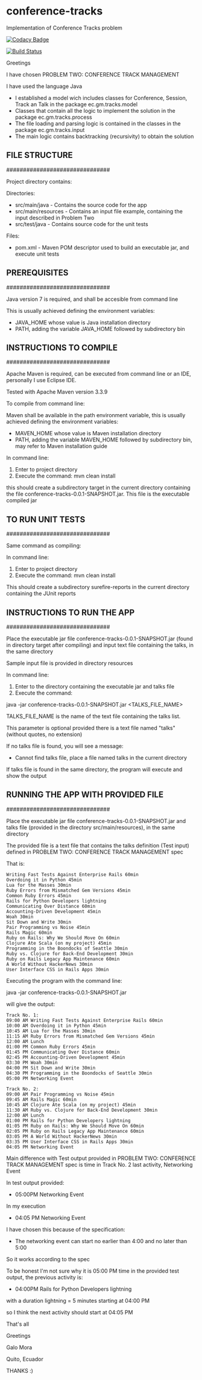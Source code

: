 # conference-tracks
Implementation of Conference Tracks problem

[![Codacy Badge](https://api.codacy.com/project/badge/Grade/d726f02788b048bc8abcf148a751da72)](https://www.codacy.com/app/galomora/conference-tracks?utm_source=github.com&amp;utm_medium=referral&amp;utm_content=galomora/conference-tracks&amp;utm_campaign=Badge_Grade)

[![Build Status](https://travis-ci.org/galomora/conference-tracks.svg?branch=master)](https://travis-ci.org/galomora/conference-tracks)

Greetings

I have chosen PROBLEM TWO: CONFERENCE TRACK MANAGEMENT

I have used the language Java

- I established a model wich includes classes for Conference, Session, Track an Talk
in the package ec.gm.tracks.model
- Classes that contain all the logic to implement the solution in the package
ec.gm.tracks.process
- The file loading and parsing logic is contained in the classes in the package
ec.gm.tracks.input
- The main logic contains backtracking (recursivity) to obtain the solution


## FILE STRUCTURE
###############################

Project directory contains:

Directories:

- src/main/java - Contains the source code for the app
- src/main/resources - Contains an input file example, containing the input described in Problem Two
- src/test/java - Contains source code for the unit tests

Files:

- pom.xml - Maven POM descriptor used to build an executable jar, and execute unit tests

## PREREQUISITES
###############################

Java version 7 is required, and shall be accesible from command line

This is usually achieved defining the environment variables: 

- JAVA_HOME whose value is Java installation directory
- PATH, adding the variable JAVA_HOME followed by subdirectory bin


## INSTRUCTIONS TO COMPILE
###############################

Apache Maven is required, can be executed from command line or an IDE, personally I use Eclipse IDE.

Tested with Apache Maven version 3.3.9

To compile from command line:

Maven shall be available in the path environment variable, this is usually achieved defining the environment variables: 

- MAVEN_HOME whose value is Maven installation directory
- PATH, adding the variable MAVEN_HOME followed by subdirectory bin, may refer to Maven installation guide

In command line:
1. Enter to project directory
2. Execute the command:
mvn clean install

this should create a subdirectory target in the current directory containing the file conference-tracks-0.0.1-SNAPSHOT.jar.
This file is the executable compiled jar

## TO RUN UNIT TESTS
###############################

Same command as compiling:

In command line:
1. Enter to project directory
2. Execute the command:
mvn clean install

This should create a subdirectory surefire-reports in the current directory containing the JUnit reports

## INSTRUCTIONS TO RUN THE APP
###############################

Place the executable jar file conference-tracks-0.0.1-SNAPSHOT.jar (found in directory target after compiling) and input text file containing the talks, in the same directory

Sample input file is provided in directory resources

In command line:
1. Enter to the directory containing the executable jar and talks file
2. Execute the command:

java -jar conference-tracks-0.0.1-SNAPSHOT.jar <TALKS_FILE_NAME>

TALKS_FILE_NAME is the name of the text file containing the talks list. 

This parameter is optional provided there is a text file named "talks" (without quotes, no extension)

If no talks file is found, you will see a message:
- Cannot find talks file, place a file named talks in the current directory

If talks file is found in the same directory, the program will execute and show the output

## RUNNING THE APP WITH PROVIDED FILE
###############################

Place the executable jar file conference-tracks-0.0.1-SNAPSHOT.jar and talks file (provided in the directory src/main/resources), in the same directory

The provided file is a text file that contains the talks definition (Test input) defined in PROBLEM TWO: CONFERENCE TRACK MANAGEMENT spec

That is:

```
Writing Fast Tests Against Enterprise Rails 60min
Overdoing it in Python 45min
Lua for the Masses 30min
Ruby Errors from Mismatched Gem Versions 45min
Common Ruby Errors 45min
Rails for Python Developers lightning
Communicating Over Distance 60min
Accounting-Driven Development 45min
Woah 30min
Sit Down and Write 30min
Pair Programming vs Noise 45min
Rails Magic 60min
Ruby on Rails: Why We Should Move On 60min
Clojure Ate Scala (on my project) 45min
Programming in the Boondocks of Seattle 30min
Ruby vs. Clojure for Back-End Development 30min
Ruby on Rails Legacy App Maintenance 60min
A World Without HackerNews 30min
User Interface CSS in Rails Apps 30min
```

Executing the program with the command line:

java -jar conference-tracks-0.0.1-SNAPSHOT.jar

will give the output:

```
Track No. 1:
09:00 AM Writing Fast Tests Against Enterprise Rails 60min
10:00 AM Overdoing it in Python 45min
10:45 AM Lua for the Masses 30min
11:15 AM Ruby Errors from Mismatched Gem Versions 45min
12:00 AM Lunch
01:00 PM Common Ruby Errors 45min
01:45 PM Communicating Over Distance 60min
02:45 PM Accounting-Driven Development 45min
03:30 PM Woah 30min
04:00 PM Sit Down and Write 30min
04:30 PM Programming in the Boondocks of Seattle 30min
05:00 PM Networking Event

Track No. 2:
09:00 AM Pair Programming vs Noise 45min
09:45 AM Rails Magic 60min
10:45 AM Clojure Ate Scala (on my project) 45min
11:30 AM Ruby vs. Clojure for Back-End Development 30min
12:00 AM Lunch
01:00 PM Rails for Python Developers lightning
01:05 PM Ruby on Rails: Why We Should Move On 60min
02:05 PM Ruby on Rails Legacy App Maintenance 60min
03:05 PM A World Without HackerNews 30min
03:35 PM User Interface CSS in Rails Apps 30min
04:05 PM Networking Event
```

Main difference with Test output provided in PROBLEM TWO: CONFERENCE TRACK MANAGEMENT spec is time in Track No. 2 last activity, Networking Event

In test output provided:
- 05:00PM Networking Event

In my execution
- 04:05 PM Networking Event

I have chosen this because of the specification:
- The networking event can start no earlier than 4:00 and no later than 5:00

So it works according to the spec

To be honest I'm not sure why it is 05:00 PM time in the provided test output, the previous activity is:

- 04:00PM Rails for Python Developers lightning

with a duration lightning = 5 minutes starting at 04:00 PM

so I think the next activity should start at 04:05 PM

That's all

Greetings

Galo Mora

Quito, Ecuador

THANKS :)



